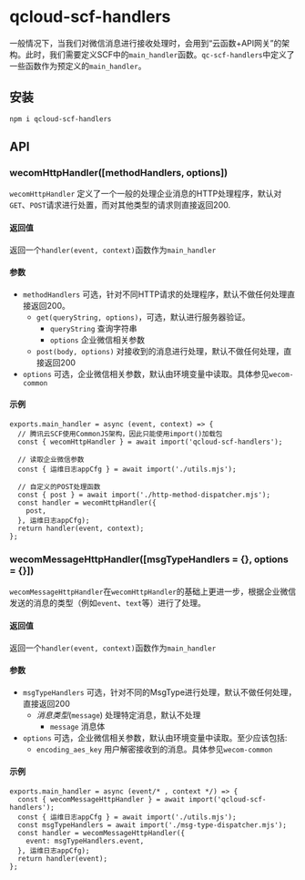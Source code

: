 # qcloud-scf-handlers
一般情况下，当我们对微信消息进行接收处理时，会用到“云函数+API网关”的架构。此时，我们需要定义SCF中的`main_handler`函数。`qc-scf-handlers`中定义了一些函数作为预定义的`main_handler`。

## 安装
`npm i qcloud-scf-handlers`

## API
### wecomHttpHandler([methodHandlers, options])
`wecomHttpHandler` 定义了一个一般的处理企业消息的HTTP处理程序，默认对`GET`、`POST`请求进行处置，而对其他类型的请求则直接返回200.

#### 返回值
返回一个`handler(event, context)`函数作为`main_handler`

#### 参数
- `methodHandlers` 可选，针对不同HTTP请求的处理程序，默认不做任何处理直接返回200。
  - `get(queryString, options)`，可选，默认进行服务器验证。
    - `queryString` 查询字符串
    - `options` 企业微信相关参数
  - `post(body, options)` 对接收到的消息进行处理，默认不做任何处理，直接返回200
- `options` 可选，企业微信相关参数，默认由环境变量中读取。具体参见`wecom-common`

#### 示例
```
exports.main_handler = async (event, context) => {
  // 腾讯云SCF使用CommonJS架构，因此只能使用import()加载包
  const { wecomHttpHandler } = await import('qcloud-scf-handlers');

  // 读取企业微信参数
  const { 运维日志appCfg } = await import('./utils.mjs');

  // 自定义的POST处理函数
  const { post } = await import('./http-method-dispatcher.mjs');
  const handler = wecomHttpHandler({
    post,
  }, 运维日志appCfg);
  return handler(event, context);
};
```


### wecomMessageHttpHandler([msgTypeHandlers = {}, options = {}])
`wecomMessageHttpHandler`在`wecomHttpHandler`的基础上更进一步，根据企业微信发送的消息的类型（例如`event`、`text`等）进行了处理。

#### 返回值
返回一个`handler(event, context)`函数作为`main_handler`

#### 参数
- `msgTypeHandlers` 可选，针对不同的MsgType进行处理，默认不做任何处理，直接返回200
  - *消息类型*(`message`) 处理特定消息，默认不处理
    - `message` 消息体
- `options` 可选，企业微信相关参数，默认由环境变量中读取。至少应该包括:
  - `encoding_aes_key` 用户解密接收到的消息。具体参见`wecom-common`

#### 示例
```
exports.main_handler = async (event/* , context */) => {
  const { wecomMessageHttpHandler } = await import('qcloud-scf-handlers');
  const { 运维日志appCfg } = await import('./utils.mjs');
  const msgTypeHandlers = await import('./msg-type-dispatcher.mjs');
  const handler = wecomMessageHttpHandler({
    event: msgTypeHandlers.event,
  }, 运维日志appCfg);
  return handler(event);
};
```